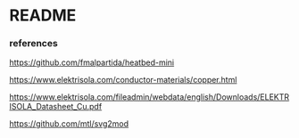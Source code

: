 # README

### references
https://github.com/fmalpartida/heatbed-mini

https://www.elektrisola.com/conductor-materials/copper.html

https://www.elektrisola.com/fileadmin/webdata/english/Downloads/ELEKTRISOLA_Datasheet_Cu.pdf


https://github.com/mtl/svg2mod